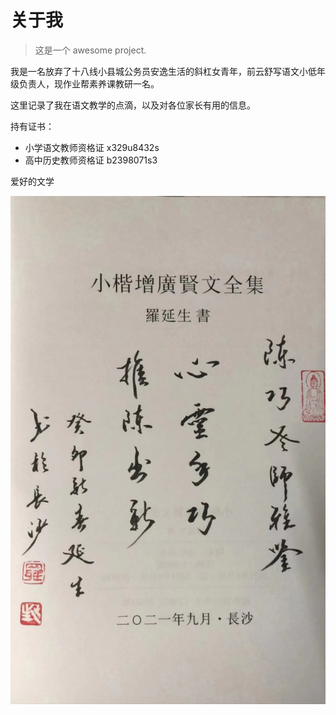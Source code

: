 # 关于我

> 这是一个 awesome project.

我是一名放弃了十八线小县城公务员安逸生活的斜杠女青年，前云舒写语文小低年级负责人，现作业帮素养课教研一名。

这里记录了我在语文教学的点滴，以及对各位家长有用的信息。

持有证书：

- 小学语文教师资格证 x329u8432s
- 高中历史教师资格证 b2398071s3

爱好的文学

![](/pics/9d62c.jpg ':size=60%')